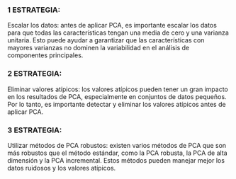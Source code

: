 ### 1 ESTRATEGIA:
Escalar los datos: antes de aplicar PCA, es importante escalar los datos para que todas las características tengan una media de cero y una varianza unitaria. Esto puede ayudar a garantizar que las características con mayores varianzas no dominen la variabilidad en el análisis de componentes principales.

### 2 ESTRATEGIA:
Eliminar valores atípicos: los valores atípicos pueden tener un gran impacto en los resultados de PCA, especialmente en conjuntos de datos pequeños. Por lo tanto, es importante detectar y eliminar los valores atípicos antes de aplicar PCA.

### 3 ESTRATEGIA:
Utilizar métodos de PCA robustos: existen varios métodos de PCA que son más robustos que el método estándar, como la PCA robusta, la PCA de alta dimensión y la PCA incremental. Estos métodos pueden manejar mejor los datos ruidosos y los valores atípicos.